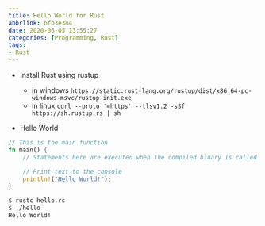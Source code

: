 ```yaml
---
title: Hello World for Rust
abbrlink: bfb3e384
date: 2020-06-05 13:55:27
categories: [Programming, Rust]
tags:
- Rust
---
```

* Install Rust using rustup
  * in windows
`https://static.rust-lang.org/rustup/dist/x86_64-pc-windows-msvc/rustup-init.exe`
  * in linux
`curl --proto '=https' --tlsv1.2 -sSf https://sh.rustup.rs | sh`

* Hello World
```rust
// This is the main function
fn main() {
    // Statements here are executed when the compiled binary is called

    // Print text to the console
    println!("Hello World!");
}
```
```bash
$ rustc hello.rs
$ ./hello
Hello World!
```